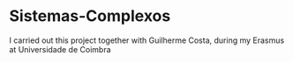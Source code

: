 # Sistemas-Complexos
I carried out this project together with Guilherme Costa, during my Erasmus at Universidade de Coimbra
